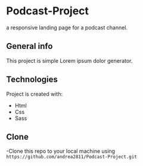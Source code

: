 # Podcast-Project

a responsive landing page for a podcast channel.

## General info

This project is simple Lorem ipsum dolor generator.
	
## Technologies

Project is created with:
* Html
* Css
* Sass

## Clone

-Clone this repo to your local machine using `https://github.com/andrea2811/Podcast-Project.git`
